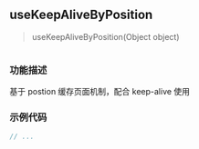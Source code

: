 ## useKeepAliveByPosition

> useKeepAliveByPosition(Object object)

```ts

```

### 功能描述

基于 postion 缓存页面机制，配合 keep-alive 使用

### 示例代码

<demo></demo>

<script lang="ts" setup>
  import Demo from './demo.vue'
</script>

```js
// ...
```

